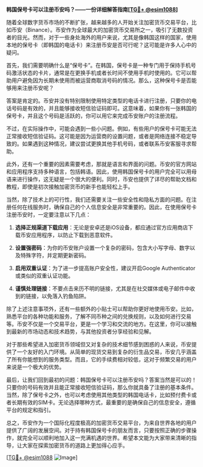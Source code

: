 **韩国保号卡可以注册币安吗？——一份详细解答指南[[TG💪+ @esim1088](https://t.me/s/esim1088)]**

随着全球数字货币市场的不断扩张，越来越多的人开始关注加密货币交易平台，比如币安（Binance）。币安作为全球最大的加密货币交易所之一，吸引了无数投资者的目光。然而，对于一些身处海外的用户来说，尤其是像韩国这样的国家，使用本地的保号卡（即韩国的电话卡）来注册币安是否可行呢？这可能是许多人心中的疑问。

首先，我们需要明确什么是“保号卡”。在韩国，保号卡是一种专门用于保持手机号码激活状态的卡片，通常是在更换手机或者长时间不使用手机时使用的。它可以帮助用户避免因为长期未使用而被运营商取消号码的情况。那么，这种保号卡是否能够用来注册币安呢？

答案是肯定的。币安并没有特别限制使用特定类型的电话卡进行注册，只要你的电话号码是有效的，并且能够接收短信验证码即可。这意味着，如果你有一张韩国的保号卡，并且这个号码是活跃的，你可以用它来完成币安账户的注册流程。

不过，在实际操作中，可能会遇到一些小问题。例如，有些用户的保号卡可能无法正常接收短信验证码。这可能是因为运营商的设置问题，或者是网络连接不稳定导致的。如果遇到这种情况，建议尝试更换其他手机号码，或者联系币安客服寻求帮助。

此外，还有一个重要的因素需要考虑，那就是语言和界面的问题。币安的官方网站和应用程序支持多种语言，包括韩语。因此，使用韩国保号卡的用户完全可以用母语来进行操作，这无疑是一个很大的便利。同时，币安也提供了详尽的帮助文档和教程，即使是初次接触加密货币的新手也能轻松上手。

当然，除了技术上的可行性，我们还需要关注一些安全性和隐私方面的问题。在注册任何在线服务时，确保自己的个人信息安全是非常重要的。因此，在使用保号卡注册币安时，一定要注意以下几点：

1. **选择正规渠道下载应用**：无论是安卓还是iOS设备，都应通过官方应用商店下载币安应用程序，以防止下载到恶意软件。
   
2. **设置强密码**：为你的币安账户设置一个复杂的密码，包含大小写字母、数字以及特殊字符，并定期更新密码。

3. **启用双重认证**：为了进一步提高账户安全性，建议开启Google Authenticator或类似的双重认证功能。

4. **谨慎处理链接**：不要点击来历不明的链接，尤其是在社交媒体或电子邮件中收到的链接，以免落入钓鱼陷阱。

除了上述注意事项外，还有一些额外的小贴士可以帮助你更好地使用币安。比如，熟悉平台的各种功能和服务，了解不同币种之间的兑换规则，以及如何进行交易等。币安不仅是一个交易平台，更是一个学习和交流的地方。在这里，你可以接触到最新的市场动态和技术趋势，与其他投资者分享经验和见解。

对于那些希望进入加密货币领域但又对复杂的技术细节感到困惑的人来说，币安提供了一个友好的入门环境。从简单的现货交易到复杂的衍生品交易，币安几乎涵盖了所有你能想到的服务类型。而且，它的手续费相对较低，这对于频繁交易的用户来说是一个极大的优势。

最后，让我们回到最初的问题：韩国保号卡可以注册币安吗？答案当然是可以的！只要你的号码有效并且能正常接收短信验证码，那么你就具备了注册的基本条件。当然，除了保号卡之外，也可以考虑使用其他类型的韩国电话卡，比如预付费卡或者长期有效的SIM卡。无论选择哪种方式，最重要的是确保自己的信息安全，遵循平台的规定和指引。

总之，币安作为一个国际化程度极高的加密货币交易平台，为来自世界各地的用户提供了广阔的发展空间。对于持有韩国保号卡的朋友而言，只要按照正确的步骤操作，就完全可以顺利地加入这一充满机遇的世界。希望本文能为大家带来清晰的指导，让大家在探索加密货币的道路上更加得心应手。

[[TG💪+ @esim1088](https://t.me/s/esim1088) ![Image](https://i.postimg.cc/4NQfJmqS/Snipaste-2025-05-13-00-14-12.png)]